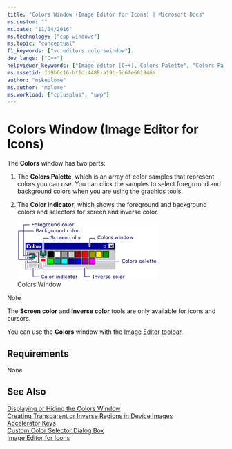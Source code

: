 ```yaml
---
title: "Colors Window (Image Editor for Icons) | Microsoft Docs"
ms.custom: ""
ms.date: "11/04/2016"
ms.technology: ["cpp-windows"]
ms.topic: "conceptual"
f1_keywords: ["vc.editors.colorswindow"]
dev_langs: ["C++"]
helpviewer_keywords: ["Image editor [C++], Colors Palette", "Colors Palette, Image editor", "colors [C++], inverting", "colors [C++]", "Color Indicator"]
ms.assetid: 1d9b6c16-bf1d-4488-a19b-5d6fe601846a
author: "mikeblome"
ms.author: "mblome"
ms.workload: ["cplusplus", "uwp"]
---
```

# Colors Window (Image Editor for Icons)

The **Colors** window has two parts:

1. The **Colors Palette**, which is an array of color samples that represent colors you can use. You can click the samples to select foreground and background colors when you are using the graphics tools.

2. The **Color Indicator**, which shows the foreground and background colors and selectors for screen and inverse color.

   ![Colors window](../windows/media/vccolorswindow.gif "vcColorsWindow")  
Colors Window

> [!NOTE]
> The **Screen color** and **Inverse color** tools are only available for icons and cursors.

You can use the **Colors** window with the [Image Editor toolbar](../windows/toolbar-image-editor-for-icons.md).

## Requirements

None

## See Also

[Displaying or Hiding the Colors Window](../windows/displaying-or-hiding-the-colors-window-image-editor-for-icons.md)<br/>
[Creating Transparent or Inverse Regions in Device Images](../windows/creating-transparent-or-inverse-regions-in-device-images.md)<br/>
[Accelerator Keys](../windows/accelerator-keys-image-editor-for-icons.md)<br/>
[Custom Color Selector Dialog Box](../windows/custom-color-selector-dialog-box-image-editor-for-icons.md)<br/>
[Image Editor for Icons](../windows/image-editor-for-icons.md)